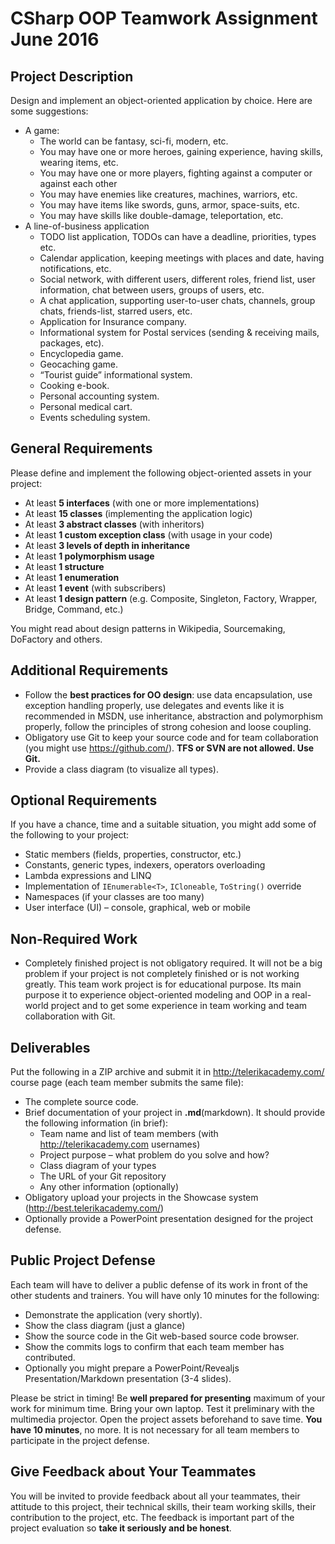 # CSharp OOP Teamwork Assignment June 2016

## Project Description

Design and implement an object-oriented application by choice. Here are some suggestions:
- A game:
  - The world can be fantasy, sci-fi, modern, etc.
  - You may have one or more heroes, gaining experience, having skills, wearing items, etc.
  - You may have one or more players, fighting against a computer or against each other
  - You may have enemies like creatures, machines, warriors, etc. 
  - You may have items like swords, guns, armor, space-suits, etc.
  - You may have skills like double-damage, teleportation, etc. 
- A line-of-business application
  - TODO list application, TODOs can have a deadline, priorities, types etc.
  - Calendar application, keeping meetings with places and date, having notifications, etc.
  - Social network, with different users, different roles, friend list, user information, chat between users, groups of users, etc.
  - A chat application, supporting user-to-user chats, channels, group chats, friends-list, starred users, etc.
  - Application for Insurance company.
  - Informational system for Postal services (sending & receiving mails, packages, etc).
  - Encyclopedia game.
  - Geocaching game.
  - “Tourist guide” informational system.
  - Cooking e-book.
  - Personal accounting system.
  - Personal medical cart.
  - Events scheduling system.


## General Requirements
Please define and implement the following object-oriented assets in your project:

- At least **5 interfaces** (with one or more implementations)
- At least **15 classes** (implementing the application logic)
- At least **3 abstract classes** (with inheritors)
- At least **1 custom exception class** (with usage in your code)
- At least **3 levels of depth in inheritance**
- At least **1 polymorphism usage**
- At least **1 structure**
- At least **1 enumeration**
- At least **1 event** (with subscribers)
- At least **1 design pattern** (e.g. Composite, Singleton, Factory, Wrapper, Bridge, Command,  etc.)

You might read about design patterns in Wikipedia, Sourcemaking, DoFactory and others.

## Additional Requirements
- Follow the **best practices for OO design**: use data encapsulation, use exception handling properly, use delegates and events like it is recommended in MSDN, use inheritance, abstraction and polymorphism properly, follow the principles of strong cohesion and loose coupling.
- Obligatory use Git to keep your source code and for team collaboration (you might use https://github.com/). **TFS or SVN are not allowed. Use Git.**
- Provide a class diagram (to visualize all types).

## Optional Requirements
If you have a chance, time and a suitable situation, you might add some of the following to your project:

- Static members (fields, properties, constructor, etc.)
- Constants, generic types, indexers, operators overloading
- Lambda expressions and LINQ
- Implementation of `IEnumerable<T>`, `ICloneable`, `ToString()` override
- Namespaces (if your classes are too many) 
- User interface (UI) – console, graphical, web or mobile

## Non-Required Work
- Completely finished project is not obligatory required. It will not be a big problem if your project is not completely finished or is not working greatly. This team work project is for educational purpose. Its main purpose it to experience object-oriented modeling and OOP in a real-world project and to get some experience in team working and team collaboration with Git.

## Deliverables
Put the following in a ZIP archive and submit it in http://telerikacademy.com/ course page (each team member submits the same file):
- The complete source code.
- Brief documentation of your project in **.md**(markdown). It should provide the following information (in brief):
  - Team name and list of team members (with http://telerikacademy.com usernames)
  - Project purpose – what problem do you solve and how?
  - Class diagram of your types
  - The URL of your Git repository
  - Any other information (optionally)
- Obligatory upload your projects in the Showcase system (http://best.telerikacademy.com/)
- Optionally provide a PowerPoint presentation designed for the project defense.

## Public Project Defense
Each team will have to deliver a public defense of its work in front of the other students and trainers. You will have only 10 minutes for the following:
- Demonstrate the application (very shortly).
- Show the class diagram (just a glance)
- Show the source code in the Git web-based source code browser.
- Show the commits logs to confirm that each team member has contributed.
- Optionally you might prepare a PowerPoint/Revealjs Presentation/Markdown presentation (3-4 slides).

Please be strict in timing! Be **well prepared for presenting** maximum of your work for minimum time. Bring your own laptop. Test it preliminary with the multimedia projector. Open the project assets beforehand to save time. **You have 10 minutes**, no more. It is not necessary for all team members to participate in the project defense.

## Give Feedback about Your Teammates
You will be invited to provide feedback about all your teammates, their attitude to this project, their technical skills, their team working skills, their contribution to the project, etc. The feedback is important part of the project evaluation so **take it seriously and be honest**.
